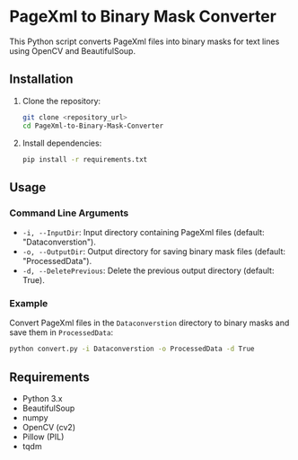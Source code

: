 # PageXml to Binary Mask Converter

This Python script converts PageXml files into binary masks for text lines using OpenCV and BeautifulSoup.

## Installation

1. Clone the repository:
   ```bash
   git clone <repository_url>
   cd PageXml-to-Binary-Mask-Converter
   ```

2. Install dependencies:
   ```bash
   pip install -r requirements.txt
   ```

## Usage

### Command Line Arguments

- `-i, --InputDir`: Input directory containing PageXml files (default: "Dataconverstion").
- `-o, --OutputDir`: Output directory for saving binary mask files (default: "ProcessedData").
- `-d, --DeletePrevious`: Delete the previous output directory (default: True).

### Example

Convert PageXml files in the `Dataconverstion` directory to binary masks and save them in `ProcessedData`:
```bash
python convert.py -i Dataconverstion -o ProcessedData -d True
```

## Requirements

- Python 3.x
- BeautifulSoup
- numpy
- OpenCV (cv2)
- Pillow (PIL)
- tqdm

